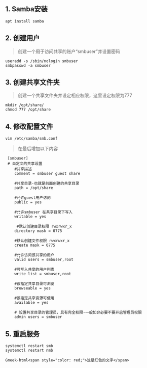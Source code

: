 ## 1. Samba安装

``` shell
apt install samba
```
## 2. 创建用户

  > 创建一个用于访问共享的账户“smbuser”并设置密码

```
useradd -s /sbin/nologin smbuser
smbpasswd -a smbuser
```
## 3. 创建共享文件夹
> 创建一个共享文件夹并设定相应权限，这里设定权限为777 
```
mkdir /opt/share/
chmod 777 /opt/share
```
 ## 4. 修改配置文件
 ```
vim /etc/samba/smb.conf
```
> 在最后增加以下内容
```
 [smbuser]
 # 自定义的共享设置 
    #共享描述
    comment = smbuser guest share 

    #共享目录-也就是前面创建的共享目录
    path = /opt/share

    #允许guest用户访问
    public = yes    

    #允许smbuser 在共享目录下写入
    writable = yes 

     #默认创建目录权限 rwxrwxr_x
    directory mask = 0775  

    #默认创建文件权限 rwxrwxr_x
    create mask = 0775 

    #允许访问该共享的用户
    valid users = smbuser,root  

    #可写入共享的用户列表
    write list = smbuser,root  

    #该指定共享目录可浏览
    browseable = yes   

    #该指定共享资源可使用
    available = yes     

    # 设置共享目录的管理员，具有完全权限-一般如非必要不要开启管理员权限
    admin users = smbuser
```
## 5. 重启服务
```
systemctl restart smb
systemctl restart nmb
```




`Gmeek-html<span style="color: red;">这是红色的文字</span>`
